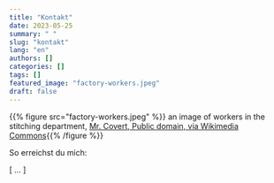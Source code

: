 ```yaml
---
title: "Kontakt"
date: 2023-05-25
summary: " "
slug: "kontakt"
lang: "en"
authors: []
categories: []
tags: []
featured_image: "factory-workers.jpeg"
draft: false
---
```


{{% figure src="factory-workers.jpeg" %}} an image of workers in the stitching department, [Mr. Covert, Public domain, via Wikimedia Commons](https://upload.wikimedia.org/wikipedia/commons/0/08/Rex_Shoe_Factory%2C_New_Orleans_1917_-_Workers_in_stiching_dept.jpg){{% /figure %}}  

So erreichst du mich:

[ ... ]